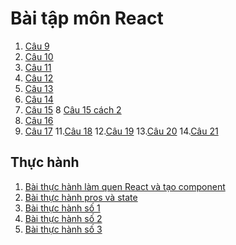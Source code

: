 # Bài tập môn React
1. [Câu 9](https://codepen.io/NguyenVanTruong1/pen/LYrZjzx)
2. [Câu 10](https://codepen.io/NguyenVanTruong1/pen/XWYKaXr)
3. [Câu 11](https://codepen.io/NguyenVanTruong1/pen/zYaZXNW)
4. [Câu 12](https://codepen.io/NguyenVanTruong1/pen/JjZWVMw)
5. [Câu 13](https://codepen.io/NguyenVanTruong1/pen/LYrWvQa)
6. [Câu 14](https://codepen.io/NguyenVanTruong1/pen/wvXJZPW)
7. [Câu 15](https://codepen.io/NguyenVanTruong1/pen/mdKBqjm)
8  [Câu 15 cách 2](https://codepen.io/NguyenVanTruong1/pen/oNyaMpj)
9. [Câu 16](https://codepen.io/NguyenVanTruong1/pen/OJEvoEp)
10. [Câu 17](https://codepen.io/NguyenVanTruong1/pen/qBKoJeX)
11.[Câu 18](https://codepen.io/NguyenVanTruong1/pen/yLEQeJW)
12.[Câu 19](https://codepen.io/NguyenVanTruong1/pen/OJEaMNZ)
13.[Câu 20](https://codepen.io/NguyenVanTruong1/pen/gOKQPMv)
14.[Câu 21](https://codepen.io/NguyenVanTruong1/pen/wvXQMWx)
## Thực hành
1. [Bài thực hành làm quen React và tạo component](https://codesandbox.io/s/baitap-forked-iz2krh?file=/src/index.js)
2. [Bài thực hành pros và state](https://codepen.io/NguyenVanTruong1/pen/xxzBGPR)
3. [Bài thực hành số 1](https://codesandbox.io/s/btth2-bxhiud)
4. [Bài thực hành số 2]()
5. [Bài thực hành số 3](https://codesandbox.io/s/baikt3-forked-zmd0n6)
